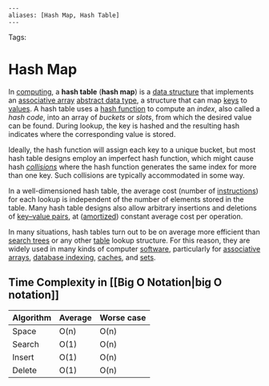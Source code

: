 ```
---
aliases: [Hash Map, Hash Table]
---
```

Tags: 

# Hash Map
In [computing](https://en.wikipedia.org/wiki/Computing), a **hash table** (**hash map**) is a [data structure](https://en.wikipedia.org/wiki/Data_structure) that implements an [associative array](https://en.wikipedia.org/wiki/Associative_array "Associative array") [abstract data type](https://en.wikipedia.org/wiki/Abstract_data_type "Abstract data type"), a structure that can map [keys](https://en.wikipedia.org/wiki/Unique_key "Unique key") to [values](https://en.wikipedia.org/wiki/Value_(computer_science) "Value (computer science)"). A hash table uses a [hash function](https://en.wikipedia.org/wiki/Hash_function "Hash function") to compute an _index_, also called a _hash code_, into an array of _buckets_ or _slots_, from which the desired value can be found. During lookup, the key is hashed and the resulting hash indicates where the corresponding value is stored.

Ideally, the hash function will assign each key to a unique bucket, but most hash table designs employ an imperfect hash function, which might cause hash _[collisions](https://en.wikipedia.org/wiki/Hash_collision "Hash collision")_ where the hash function generates the same index for more than one key. Such collisions are typically accommodated in some way.

In a well-dimensioned hash table, the average cost (number of [instructions](https://en.wikipedia.org/wiki/Instruction_(computer_science) "Instruction (computer science)")) for each lookup is independent of the number of elements stored in the table. Many hash table designs also allow arbitrary insertions and deletions of [key–value pairs](https://en.wikipedia.org/wiki/Attribute%E2%80%93value_pair "Attribute–value pair"), at ([amortized](https://en.wikipedia.org/wiki/Amortized_analysis)) constant average cost per operation.

In many situations, hash tables turn out to be on average more efficient than [search trees](https://en.wikipedia.org/wiki/Search_tree "Search tree") or any other [table](https://en.wikipedia.org/wiki/Table_(computing) "Computing") lookup structure. For this reason, they are widely used in many kinds of computer [software](https://en.wikipedia.org/wiki/Software "Software"), particularly for [associative arrays](https://en.wikipedia.org/wiki/Associative_array "Associative array"), [database indexing](https://en.wikipedia.org/wiki/Database_index "Database index"), [caches](https://en.wikipedia.org/wiki/Cache_(computing) "Cache (computing)"), and [sets](https://en.wikipedia.org/wiki/Set_(abstract_data_type) "Amortized analysis").

## Time Complexity in [[Big O Notation|big O notation]]
Algorithm | Average | Worse case
---|---|---
Space | O(n) | O(n)
Search | O(1) | O(n)
Insert | O(1) | O(n)
Delete | O(1) | O(n)
